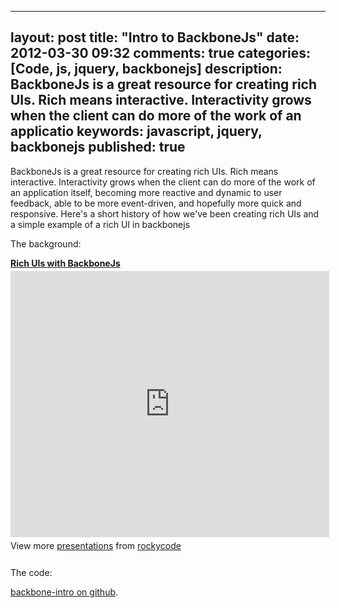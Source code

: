 
---
layout: post
title: "Intro to BackboneJs"
date: 2012-03-30 09:32
comments: true
categories: [Code, js, jquery, backbonejs]
description: BackboneJs is a great resource for creating rich UIs.  Rich means interactive.  Interactivity grows when the client can do more of the work of an applicatio
keywords: javascript, jquery, backbonejs
published: true
---

BackboneJs is a great resource for creating rich UIs.  Rich means interactive.  Interactivity grows when the client can do more of the work of an application itself, becoming more reactive and dynamic to user feedback, able to be more event-driven, and hopefully more quick and responsive.  Here's a short history of how we've been creating rich UIs and a simple example of a rich UI in backbonejs
<!--more-->

The background:

<div style="width:510px" id="__ss_12224939"> <strong style="display:block;margin:12px 0 4px"><a href="http://www.slideshare.net/rockycode/rich-uis-with-backbonejs" title="Rich UIs with BackboneJs" target="_blank">Rich UIs with BackboneJs</a></strong> <iframe src="http://www.slideshare.net/slideshow/embed_code/12224939?rel=0" width="510" height="426" frameborder="0" marginwidth="0" marginheight="0" scrolling="no"></iframe> <div style="padding:5px 0 12px"> View more <a href="http://www.slideshare.net/" target="_blank">presentations</a> from <a href="http://www.slideshare.net/rockycode" target="_blank">rockycode</a> </div> </div>

The code:

[backbone-intro on github](https://github.com/jtsnake/backbone-intro).

  
